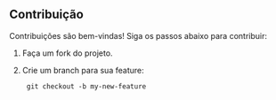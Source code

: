 ## Contribuição
Contribuições são bem-vindas! Siga os passos abaixo para contribuir:

1. Faça um fork do projeto.
2. Crie um branch para sua feature:

        git checkout -b my-new-feature
